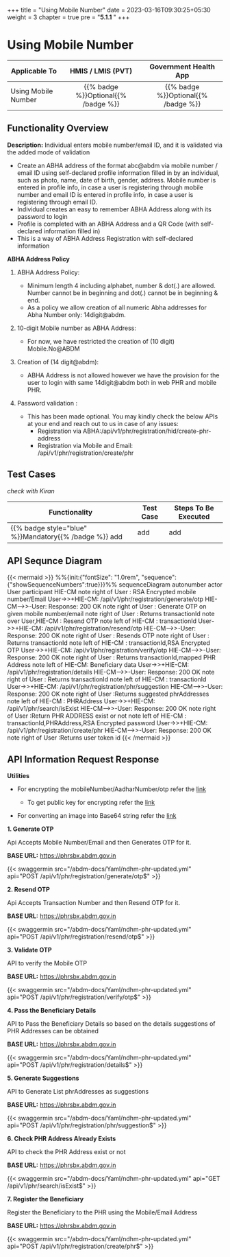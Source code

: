 +++
title = "Using Mobile Number"
date = 2023-03-16T09:30:25+05:30
weight = 3
chapter = true
pre = "<b>5.1.1 </b>"
+++

# Using Mobile Number

|  Applicable To                             |   HMIS / LMIS (PVT)  |   Government Health App  |  
|-------------------------------|:----------------------:|:--------------------:|
|   Using Mobile Number                     |  {{% badge %}}Optional{{% /badge %}}       |  {{% badge %}}Optional{{% /badge %}}         | 

## Functionality Overview

**Description:** Individual enters mobile number/email ID, and it is validated via the added mode of validation

- Create an ABHA address of the format abc@abdm via mobile number / email ID using self-declared profile information filled in by an individual, such as photo, name, date of birth, gender, address. Mobile number is entered in profile info, in case a user is registering through mobile number and email ID is entered in profile info, in case a user is registering through email ID.
- Individual creates an easy to remember ABHA Address along with its password to login
- Profile is completed with an ABHA Address and a QR Code (with self-declared information filled in)
- This is a way of ABHA Address Registration with self-declared information

**ABHA Address Policy**

1. ABHA Address Policy:
	- Minimum length 4 including alphabet, number & dot(.) are allowed. Number cannot be in beginning and dot(.) cannot be in beginning & end.
	- As a policy we allow creation of all numeric Abha addresses for Abha Number only: 14digit@abdm.

2. 10-digit Mobile number as ABHA Address:
	- For now, we have restricted the creation of (10 digit) Mobile.No@ABDM

3. Creation of (14 digit@abdm):
	- ABHA Address is not allowed however we have the provision for the user to login with same 14digit@abdm both in web PHR and mobile PHR.

4. Password validation :
	- This has been made optional. You may kindly check the below APIs at your end and reach out to us in case of any issues:
		- Registration via ABHA:/api/v1/phr/registration/hid/create-phr-address
		- Registration via Mobile and Email: /api/v1/phr/registration/create/phr

## Test Cases

*check with Kiran*

Functionality|Test Case|Steps To Be Executed|
| ----- | ----- | ----- |
{{% badge style="blue" %}}Mandatory{{% /badge %}} add |add |add

## API Sequnce Diagram

{{< mermaid >}}
%%{init:{"fontSize": "1.0rem", "sequence":{"showSequenceNumbers":true}}}%%
sequenceDiagram
autonumber
actor User
participant HIE-CM
note right of User : RSA Encrypted mobile number/Email
User->>+HIE-CM: /api/v1/phr/registration/generate/otp
HIE-CM-->>-User: Response: 200 OK 
note right of User : Generate OTP on given mobile number/email
note right of User : Returns transactionId
note over User,HIE-CM : Resend OTP
note left of HIE-CM : transactionId
User->>+HIE-CM: /api/v1/phr/registration/resend/otp
HIE-CM-->>-User: Response: 200 OK 
note right of User : Resends OTP
note right of User : Returns transactionId
note left of HIE-CM : transactionId,RSA Encrypted OTP
User->>+HIE-CM: /api/v1/phr/registration/verify/otp
HIE-CM-->>-User: Response: 200 OK 
note right of User : Returns transactionId,mapped PHR Address
note left of HIE-CM: Beneficiary data
User->>+HIE-CM: /api/v1/phr/registration/details
HIE-CM-->>-User: Response: 200 OK 
note right of User : Returns transactionId
note left of HIE-CM : transactionId
User->>+HIE-CM: /api/v1/phr/registration/phr/suggestion
HIE-CM-->>-User: Response: 200 OK 
note right of User :Returns suggested phrAddresses 
note left of HIE-CM : PHRAddress
User->>+HIE-CM: /api/v1/phr/search/isExist
HIE-CM-->>-User: Response: 200 OK 
note right of User :Return PHR ADDRESS exist or not
note left of HIE-CM : transactionId,PHRAddress,RSA Encrypted password
User->>+HIE-CM: /api/v1/phr/registration/create/phr 
HIE-CM-->>-User: Response: 200 OK 
note right of User :Returns user token id 
{{< /mermaid >}}

## API Information Request Response 

**Utilities**
- For encrypting the mobileNumber/AadharNumber/otp refer the [link](/abdm-docs/8-utilities/utilities/#rsa-encryption)

  - To get public key for encrypting refer the [link](/abdm-docs/8-utilities/utilities/#api-to-retrieve-the-public-key)

- For converting an image into Base64 string refer the [link](/abdm-docs/8-utilities/utilities/#convert-image-to-base64)


**1. Generate OTP**

Api Accepts Mobile Number/Email and then Generates OTP for it.

**BASE URL:** https://phrsbx.abdm.gov.in

{{< swaggermin src="/abdm-docs/Yaml/ndhm-phr-updated.yml" api="POST /api/v1/phr/registration/generate/otp$" >}}


**2. Resend OTP**

Api Accepts Transaction Number and then Resend OTP for it.

**BASE URL:** https://phrsbx.abdm.gov.in

{{< swaggermin src="/abdm-docs/Yaml/ndhm-phr-updated.yml" api="POST /api/v1/phr/registration/resend/otp$" >}}

**3. Validate OTP**

API to verify the Mobile OTP

**BASE URL:** https://phrsbx.abdm.gov.in

{{< swaggermin src="/abdm-docs/Yaml/ndhm-phr-updated.yml" api="POST /api/v1/phr/registration/verify/otp$" >}}

**4. Pass the Beneficiary Details**

API to Pass the Beneficiary Details so based on the details suggestions of PHR Addresses can be obtained

**BASE URL:** https://phrsbx.abdm.gov.in

{{< swaggermin src="/abdm-docs/Yaml/ndhm-phr-updated.yml" api="POST /api/v1/phr/registration/details$" >}}

**5. Generate Suggestions**

API to Generate List phrAddresses as suggestions

**BASE URL:** https://phrsbx.abdm.gov.in

{{< swaggermin src="/abdm-docs/Yaml/ndhm-phr-updated.yml" api="POST /api/v1/phr/registration/phr/suggestion$" >}}

**6. Check PHR Address Already Exists**

API to check the PHR Address exist or not

**BASE URL:** https://phrsbx.abdm.gov.in

{{< swaggermin src="/abdm-docs/Yaml/ndhm-phr-updated.yml" api="GET /api/v1/phr/search/isExist$" >}}

**7. Register the Beneficiary**

Register the Beneficiary to the PHR using the Mobile/Email Address

**BASE URL:** https://phrsbx.abdm.gov.in

{{< swaggermin src="/abdm-docs/Yaml/ndhm-phr-updated.yml" api="POST /api/v1/phr/registration/create/phr$" >}}
